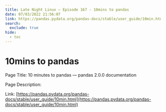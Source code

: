 ```yaml
---
title: Late Night Linux – Episode 167 - 10mins to pandas
date: 07/03/2022 21:56:07
link: https://pandas.pydata.org/pandas-docs/stable/user_guide/10min.html
search:
  exclude: true
hide:
  - toc
---
```


# 10mins to pandas

Page Title: 10 minutes to pandas — pandas 2.0.0 documentation

Page Description:  

Link: [https://pandas.pydata.org/pandas-docs/stable/user_guide/10min.html](https://pandas.pydata.org/pandas-docs/stable/user_guide/10min.html)